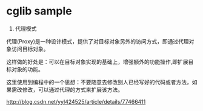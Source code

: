 # cglib sample

1. 代理模式 

代理(Proxy)是一种设计模式，提供了对目标对象另外的访问方式，即通过代理对象访问目标对象。 

这样做的好处是：可以在目标对象实现的基础上，增强额外的功能操作,即扩展目标对象的功能。

这里使用到编程中的一个思想：不要随意去修改别人已经写好的代码或者方法，如果需改修改，可以通过代理的方式来扩展该方法。
 
http://blog.csdn.net/yyl424525/article/details/77466411
